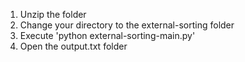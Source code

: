 1) Unzip the folder 
2) Change your directory to the external-sorting folder
3) Execute 'python external-sorting-main.py' 
4) Open the output.txt folder 